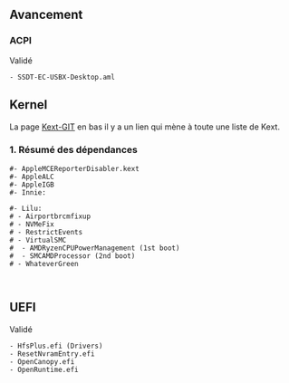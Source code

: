

## Avancement 
### ACPI
Validé
```
- SSDT-EC-USBX-Desktop.aml
```

## Kernel
La page [Kext-GIT](https://github.com/acidanthera/OpenCorePkg/blob/master/Docs/Kexts.md) en bas il y a un lien qui mène à toute une liste de Kext.


### 1. Résumé des dépendances
```
#- AppleMCEReporterDisabler.kext
#- AppleALC
#- AppleIGB
#- Innie:

#- Lilu:
# - Airportbrcmfixup 
# - NVMeFix
# - RestrictEvents
# - VirtualSMC
#  - AMDRyzenCPUPowerManagement (1st boot)
#  - SMCAMDProcessor (2nd boot)
# - WhateverGreen
```

```


```



## UEFI
Validé
```
- HfsPlus.efi (Drivers)
- ResetNvramEntry.efi
- OpenCanopy.efi
- OpenRuntime.efi
```
